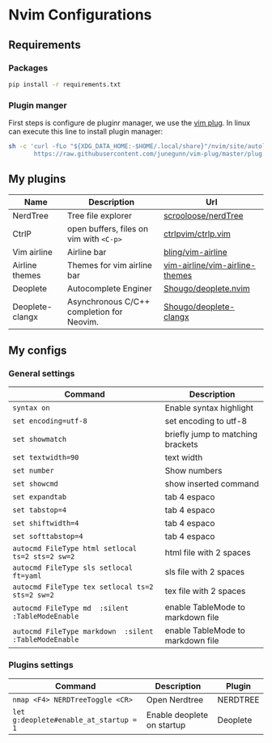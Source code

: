 # Nvim Configurations
## Requirements
### Packages
```bash
pip install -r requirements.txt
```
### Plugin manger
First steps is configure de pluginr manager, we use the [vim plug](https://github.com/adam-p/markdown-here/wiki/Markdown-Cheatsheet#links).
In linux can execute this line to install plugin manager:
```bash
sh -c 'curl -fLo "${XDG_DATA_HOME:-$HOME/.local/share}"/nvim/site/autoload/plug.vim --create-dirs \
       https://raw.githubusercontent.com/junegunn/vim-plug/master/plug.vim'
```

## My plugins
| Name            | Description                               | Url                                                                                 |
|-----------------|-------------------------------------------|-------------------------------------------------------------------------------------|
| NerdTree        | Tree file explorer                        | [scrooloose/nerdTree](https://github.com/preservim/nerdtree)                        |
| CtrlP           | open buffers, files on vim with `<C-p>`   | [ctrlpvim/ctrlp.vim](https://github.com/ctrlpvim/ctrlp.vim )                        |
| Vim airline     | Airline bar                               | [bling/vim-airline](https://github.com/vim-airline/vim-airline)                     |
| Airline themes  | Themes for vim airline bar                | [vim-airline/vim-airline-themes](https://github.com/vim-airline/vim-airline-themes) |
| Deoplete        | Autocomplete Enginer                      | [Shougo/deoplete.nvim](https://github.com/Shougo/deoplete.nvim)                     |
| Deoplete-clangx | Asynchronous C/C++ completion for Neovim. | [Shougo/deoplete-clangx](https://github.com/Shougo/deoplete-clangx)                 |

## My configs
### General settings 
| Command                                               | Description                       |
|-------------------------------------------------------|-----------------------------------|
| `syntax on`                                           | Enable syntax highlight           |
| `set encoding=utf-8`                                  | set encoding to utf-8             |
| `set showmatch`                                       | briefly jump to matching brackets |
| `set textwidth=90`                                    | text width                        |
| `set number`                                          | Show numbers                      |
| `set showcmd`                                         | show inserted command             |
| `set expandtab`                                       | tab 4 espaco                      |
| `set tabstop=4`                                       | tab 4 espaco                      |
| `set shiftwidth=4`                                    | tab 4 espaco                      |
| `set softtabstop=4`                                   | tab 4 espaco                      |
| `autocmd FileType html setlocal ts=2 sts=2 sw=2`      | html file with 2 spaces           |
| `autocmd FileType sls setlocal ft=yaml`               | sls file with 2 spaces            |
| `autocmd FileType tex setlocal ts=2 sts=2 sw=2`       | tex file with 2 spaces            |
| `autocmd FileType md  :silent :TableModeEnable`       | enable TableMode to markdown file |
| `autocmd FileType markdown  :silent :TableModeEnable` | enable TableMode to markdown file |

### Plugins settings
| Command                                | Description                | Plugin   |
|----------------------------------------|----------------------------|----------|
| `nmap <F4> NERDTreeToggle <CR>`        | Open Nerdtree              | NERDTREE |
| `let g:deoplete#enable_at_startup = 1` | Enable deoplete on startup | Deoplete |
